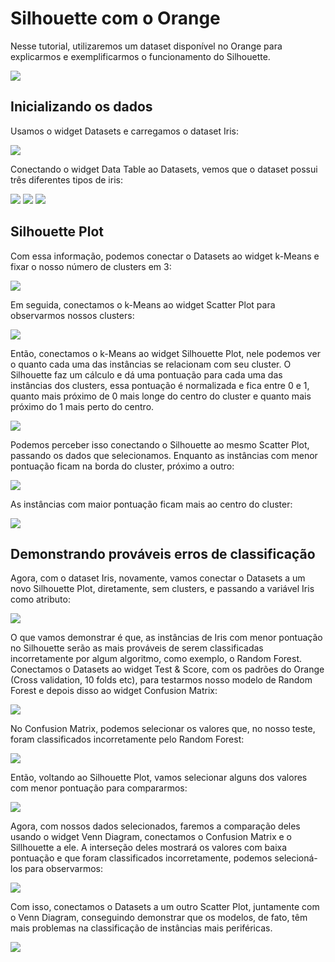 # Silhouette com o Orange
Nesse tutorial, utilizaremos um dataset disponível no Orange para explicarmos e exemplificarmos o funcionamento do Silhouette.

![](https://github.com/ciencia-de-dados-pratica/GEAM-basico/blob/master/2020/Kelvy-%20Silhouette%20com%20o%20Orange/Imagens/Screenshot_0.png)

## Inicializando os dados
Usamos o widget Datasets e carregamos o dataset Iris:

![](https://github.com/ciencia-de-dados-pratica/GEAM-basico/blob/master/2020/Kelvy-%20Silhouette%20com%20o%20Orange/Imagens/Screenshot_1.png)

Conectando o widget Data Table ao Datasets, vemos que o dataset possui três diferentes tipos de iris:

![](https://github.com/ciencia-de-dados-pratica/GEAM-basico/blob/master/2020/Kelvy-%20Silhouette%20com%20o%20Orange/Imagens/Screenshot_2.0.png)
![](https://github.com/ciencia-de-dados-pratica/GEAM-basico/blob/master/2020/Kelvy-%20Silhouette%20com%20o%20Orange/Imagens/Screenshot_2.1.png)
![](https://github.com/ciencia-de-dados-pratica/GEAM-basico/blob/master/2020/Kelvy-%20Silhouette%20com%20o%20Orange/Imagens/Screenshot_2.2.png)

## Silhouette Plot
Com essa informação, podemos conectar o Datasets ao widget k-Means e fixar o nosso número de clusters em 3:

![](https://github.com/ciencia-de-dados-pratica/GEAM-basico/blob/master/2020/Kelvy-%20Silhouette%20com%20o%20Orange/Imagens/Screenshot_3.png)

Em seguida, conectamos o k-Means ao widget Scatter Plot para observarmos nossos clusters:

![](https://github.com/ciencia-de-dados-pratica/GEAM-basico/blob/master/2020/Kelvy-%20Silhouette%20com%20o%20Orange/Imagens/Screenshot_4.png)

Então, conectamos o k-Means ao widget Silhouette Plot, nele podemos ver o quanto cada uma das instâncias se relacionam com seu cluster. O Silhouette faz um cálculo e dá uma pontuação para cada uma das instâncias dos clusters, essa pontuação é normalizada e fica entre 0 e 1, quanto mais próximo de 0 mais longe do centro do cluster e quanto mais próximo do 1 mais perto do centro.

![](https://github.com/ciencia-de-dados-pratica/GEAM-basico/blob/master/2020/Kelvy-%20Silhouette%20com%20o%20Orange/Imagens/Screenshot_5.0.png)

Podemos perceber isso conectando o Silhouette ao mesmo Scatter Plot, passando os dados que selecionamos. Enquanto as instâncias com menor pontuação ficam na borda do cluster, próximo a outro:

![](https://github.com/ciencia-de-dados-pratica/GEAM-basico/blob/master/2020/Kelvy-%20Silhouette%20com%20o%20Orange/Imagens/Screenshot_5.1.png)

As instâncias com maior pontuação ficam mais ao centro do cluster:

![](https://github.com/ciencia-de-dados-pratica/GEAM-basico/blob/master/2020/Kelvy-%20Silhouette%20com%20o%20Orange/Imagens/Screenshot_6.png)

## Demonstrando prováveis erros de classificação
Agora, com o dataset Iris, novamente, vamos conectar o Datasets a um novo Silhouette Plot, diretamente, sem clusters, e passando a variável Iris como atributo:

![](https://github.com/ciencia-de-dados-pratica/GEAM-basico/blob/master/2020/Kelvy-%20Silhouette%20com%20o%20Orange/Imagens/Screenshot_7.png)

O que vamos demonstrar é que, as instâncias de Iris com menor pontuação no Silhouette serão as mais prováveis de serem classificadas incorretamente por algum algoritmo, como exemplo, o Random Forest. Conectamos o Datasets ao widget Test & Score, com os padrões do Orange (Cross validation, 10 folds etc), para testarmos nosso modelo de Random Forest e depois disso ao widget Confusion Matrix:

![](https://github.com/ciencia-de-dados-pratica/GEAM-basico/blob/master/2020/Kelvy-%20Silhouette%20com%20o%20Orange/Imagens/Screenshot_8.png)

No Confusion Matrix, podemos selecionar os valores que, no nosso teste, foram classificados incorretamente pelo Random Forest:

![](https://github.com/ciencia-de-dados-pratica/GEAM-basico/blob/master/2020/Kelvy-%20Silhouette%20com%20o%20Orange/Imagens/Screenshot_9.png)

Então, voltando ao Silhouette Plot, vamos selecionar alguns dos valores com menor pontuação para compararmos:

![](https://github.com/ciencia-de-dados-pratica/GEAM-basico/blob/master/2020/Kelvy-%20Silhouette%20com%20o%20Orange/Imagens/Screenshot_10.png)

Agora, com nossos dados selecionados, faremos a comparação deles usando o widget Venn Diagram, conectamos o Confusion Matrix e o Sillhouette a ele. A interseção deles mostrará os valores com baixa pontuação e que foram classificados incorretamente, podemos selecioná-los para observarmos:

![](https://github.com/ciencia-de-dados-pratica/GEAM-basico/blob/master/2020/Kelvy-%20Silhouette%20com%20o%20Orange/Imagens/Screenshot_11.png)

Com isso, conectamos o Datasets a um outro Scatter Plot, juntamente com o Venn Diagram, conseguindo demonstrar que os modelos, de fato, têm mais problemas na classificação de instâncias mais periféricas.

![](https://github.com/ciencia-de-dados-pratica/GEAM-basico/blob/master/2020/Kelvy-%20Silhouette%20com%20o%20Orange/Imagens/Screenshot_12.png)

